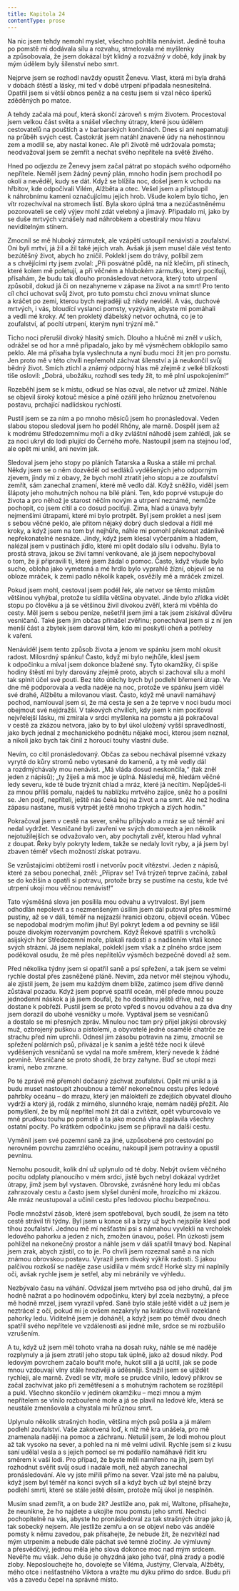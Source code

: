 ```yaml
---
title: Kapitola 24
contentType: prose
---
```


Na nic jsem tehdy nemohl myslet, všechno pohltila nenávist. Jedině touha po pomstě mi dodávala sílu a rozvahu, stmelovala mé myšlenky a způsobovala, že jsem dokázal být klidný a rozvážný v době, kdy jinak by mým údělem byly šílenství nebo smrt.

Nejprve jsem se rozhodl navždy opustit Ženevu. Vlast, která mi byla drahá v dobách štěstí a lásky, mi teď v době utrpení připadala nesnesitelná. Opatřil jsem si větší obnos peněz a na cestu jsem si vzal něco šperků zděděných po matce.

A tehdy začala má pouť, která skončí zároveň s mým životem. Procestoval jsem velkou část světa a snášel všechny útrapy, které jsou údělem cestovatelů na pouštích a v barbarských končinách. Dnes si ani nepamatuji na průběh svých cest. Častokrát jsem natáhl znavené údy na nehostinnou zem a modlil se, aby nastal konec. Ale při životě mě udržovala pomsta; neodvažoval jsem se zemřít a nechat svého nepřítele na světě živého.

Hned po odjezdu ze Ženevy jsem začal pátrat po stopách svého odporného nepřítele. Neměl jsem žádný pevný plán, mnoho hodin jsem prochodil po okolí a nevěděl, kudy se dát. Když se blížila noc, došel jsem k vchodu na hřbitov, kde odpočívali Vilém, Alžběta a otec. Vešel jsem a přistoupil k náhrobnímu kameni označujícímu jejich hrob. Všude kolem bylo ticho, jen vítr rozechvíval na stromech listí. Byla skoro úplná tma a nezúčastněnému pozorovateli se celý výjev mohl zdát velebný a jímavý. Připadalo mi, jako by se duše mrtvých vznášely nad náhrobkem a obestíraly mou hlavu neviditelným stínem.

Zmocnil se mě hluboký zármutek, ale vzápětí ustoupil nenávisti a zoufalství. Oni byli mrtví, já žil a žil také jejich vrah. Avšak já jsem musel dále vést tento bezútěšný život, abych ho zničil. Poklekl jsem do trávy, políbil zem a s chvějícími rty jsem zvolal: „Při posvátné půdě, na níž klečím, při stínech, které kolem mě poletují, a při věčném a hlubokém zármutku, který pociťuji, přísahám, že budu tak dlouho pronásledovat netvora, který toto utrpení způsobil, dokud já či on nezahyneme v zápase na život a na smrt! Pro tento cíl chci uchovat svůj život, pro tuto pomstu chci znovu vnímat slunce a kráčet po zemi, kterou bych nejraději už nikdy neviděl. A vás, duchové mrtvých, i vás, bloudící vyslanci pomsty, vyzývám, abyste mi pomáhali a vedli mé kroky. Ať ten prokletý ďábelský netvor ochutná, co je to zoufalství, ať pocítí utrpení, kterým nyní trýzní mě.“

Ticho noci přerušil divoký hlasitý smích. Dlouho a hlučně mi zněl v uších, odrážel se od hor a mně připadalo, jako by mě výsměchem obklopilo samo peklo. Ale má přísaha byla vyslechnuta a nyní budu moci žít jen pro pomstu. Jen proto mě v této chvíli nepřemohl záchvat šílenství a já neukončil svůj bědný život. Smích ztichl a známý odporný hlas mě zřejmě z velké blízkosti tiše oslovil: „Dobrá, ubožáku, rozhodl ses tedy žít, to mě plní uspokojením!“

Rozeběhl jsem se k místu, odkud se hlas ozval, ale netvor už zmizel. Náhle se objevil široký kotouč měsíce a plně ozářil jeho hrůznou znetvořenou postavu, prchající nadlidskou rychlostí.

Pustil jsem se za ním a po mnoho měsíců jsem ho pronásledoval. Veden slabou stopou sledoval jsem ho podél Rhôny, ale marně. Dospěl jsem až k modrému Středozemnímu moři a díky zvláštní náhodě jsem zahlédl, jak se za noci ukryl do lodi plující do Černého moře. Nastoupil jsem na stejnou loď, ale opět mi unikl, ani nevím jak.

Sledoval jsem jeho stopy po pláních Tatarska a Ruska a stále mi prchal. Někdy jsem se o něm dozvěděl od sedláků vyděšených jeho odporným zjevem, jindy mi z obavy, že bych mohl ztratit jeho stopu a ze zoufalství zemřít, sám zanechal znamení, které mě vedlo dál. Když sněžilo, viděl jsem šlápoty jeho mohutných nohou na bílé pláni. Ten, kdo poprvé vstupuje do života a pro něhož je starost něčím novým a utrpení neznámé, nemůže pochopit, co jsem cítil a co dosud pociťuji. Zima, hlad a únava byly nejmenšími útrapami, které mi bylo protrpět. Byl jsem proklet a nesl jsem s sebou věčné peklo, ale přitom nějaký dobrý duch sledoval a řídil mé kroky, a když jsem na tom byl nejhůře, náhle mi pomohl překonat zdánlivě nepřekonatelné nesnáze. Jindy, když jsem klesal vyčerpáním a hladem, nalézal jsem v pustinách jídlo, které mi opět dodalo sílu i odvahu. Byla to prostá strava, jakou se živí tamní venkované, ale já jsem nepochyboval o tom, že ji připravili ti, které jsem žádal o pomoc. Často, když všude bylo sucho, obloha jako vymetená a mé hrdlo bylo vyprahlé žízní, objevil se na obloze mráček, k zemi padlo několik kapek, osvěžily mě a mráček zmizel.

Pokud jsem mohl, cestoval jsem podél řek, ale netvor se těmto místům většinou vyhýbal, protože tu sídlila většina obyvatel. Jinde bylo zřídka vidět stopu po člověku a já se většinou živil divokou zvěří, která mi vběhla do cesty. Měl jsem s sebou peníze, nešetřil jsem jimi a tak jsem získával důvěru vesničanů. Také jsem jim občas přinášel zvěřinu; ponechával jsem si z ní jen menší část a zbytek jsem daroval těm, kdo mi poskytli oheň a potřeby k vaření.

Nenáviděl jsem tento způsob života a jenom ve spánku jsem mohl okusit radost. Milosrdný spánku! Často, když mi bylo nejhůře, klesl jsem k odpočinku a míval jsem dokonce blažené sny. Tyto okamžiky, či spíše hodiny štěstí mi byly darovány zřejmě proto, abych si zachoval sílu a mohl tak splnit účel své pouti. Bez této útěchy bych byl podlehl břemeni útrap. Ve dne mě podporovala a vedla naděje na noc, protože ve spánku jsem viděl své drahé, Alžbětu a milovanou vlast. Často, když mě unavil namáhavý pochod, namlouval jsem si, že má cesta je sen a že teprve v noci budu moci obejmout své nejdražší. V takových chvílích, kdy jsem k nim pociťoval nejvřelejší lásku, mi zmírala v srdci myšlenka na pomstu a já pokračoval v cestě za zkázou netvora, jako by to byl úkol uložený vyšší spravedlností, jako bych jednal z mechanického podnětu nějaké moci, kterou jsem neznal, a nikoli jako bych tak činil z horoucí touhy vlastní duše.

Nevím, co cítil pronásledovaný. Občas za sebou nechával písemné vzkazy vyryté do kůry stromů nebo vytesané do kamenů, a ty mě vedly dál a rozdmýchávaly mou nenávist. „Má vláda dosud neskončila,“ (tak zněl jeden z nápisů); „ty žiješ a má moc je úplná. Následuj mě, hledám věčné ledy severu, kde tě bude trýznit chlad a mráz, které já necítím. Nepůjdeš-li za mnou příliš pomalu, najdeš tu nablízku mrtvého zajíce, sněz ho a posilni se. Jen pojď, nepříteli, ještě nás čeká boj na život a na smrt. Ale než hodina zápasu nastane, musíš vytrpět ještě mnoho trpkých a zlých hodin.“

Pokračoval jsem v cestě na sever, sněhu přibývalo a mráz se už téměř ani nedal vydržet. Vesničané byli zavřeni ve svých domovech a jen několik nejotužilejších se odvažovalo ven, aby pochytali zvěř, kterou hlad vyhnal z doupat. Řeky byly pokryty ledem, takže se nedaly lovit ryby, a já jsem byl zbaven téměř všech možností získat potravu.

Se vzrůstajícími obtížemi rostl i netvorův pocit vítězství. Jeden z nápisů, které za sebou ponechal, zněl: „Připrav se! Tvá trýzeň teprve začíná, zabal se do kožišin a opatři si potravu, protože brzy se pustíme na cestu, kde tvé utrpení ukojí mou věčnou nenávist!“

Tato výsměšná slova jen posílila mou odvahu a vytrvalost. Byl jsem odhodlán nepolevit a s nezmenšeným úsilím jsem dál putoval přes nesmírné pustiny, až se v dáli, téměř na nejzazší hranici obzoru, objevil oceán. Vůbec se nepodobal modrým mořím jihu! Byl pokryt ledem a od pevniny se lišil pouze divokým rozervaným povrchem. Když Řekové spatřili s vrcholků asijských hor Středozemní moře, plakali radostí a s nadšením vítali konec svých strázní. Já jsem neplakal, poklekl jsem však a z plného srdce jsem poděkoval osudu, že mě přes nepřítelův výsměch bezpečně dovedl až sem.

Před několika týdny jsem si opatřil saně a psí spřežení, a tak jsem se velmi rychle dostal přes zasněžené pláně. Nevím, zda netvor měl stejnou výhodu, ale zjistil jsem, že jsem mu každým dnem blíže, zatímco jsem dříve denně zůstával pozadu. Když jsem poprvé spatřil oceán, měl přede mnou pouze jednodenní náskok a já jsem doufal, že ho dostihnu ještě dříve, než se dostane k pobřeží. Pustil jsem se proto vpřed s novou odvahou a za dva dny jsem dorazil do ubohé vesničky u moře. Vyptával jsem se vesničanů a dostalo se mi přesných zpráv. Minulou noc tam prý přijel jakýsi obrovský muž, ozbrojený puškou a pistolemi, a obyvatelé jedné osamělé chatrče ze strachu před ním uprchli. Odnesl jim zásobu potravin na zimu, zmocnil se spřežení polárních psů, přivázal je k saním a ještě téže noci k úlevě vyděšených vesničanů se vydal na moře směrem, který nevede k žádné pevnině. Vesničané se proto shodli, že brzy zahyne. Buď se utopí mezi krami, nebo zmrzne.

Po té zprávě mě přemohl dočasný záchvat zoufalství. Opět mi unikl a já budu muset nastoupit zhoubnou a téměř nekonečnou cestu přes ledové pahrbky oceánu – do mrazu, který jen málokteří ze zdejších obyvatel dlouho vydrží a který já, rodák z mírného, slunného kraje, nemám naději přežít. Ale pomyšlení, že by můj nepřítel mohl žít dál a zvítězit, opět vyburcovalo ve mně prudkou touhu po pomstě a ta jako mocná vlna zaplavila všechny ostatní pocity. Po krátkém odpočinku jsem se připravil na další cestu.

Vyměnil jsem své pozemní saně za jiné, uzpůsobené pro cestování po nerovném povrchu zamrzlého oceánu, nakoupil jsem potraviny a opustil pevninu.

Nemohu posoudit, kolik dní už uplynulo od té doby. Nebýt ovšem věčného pocitu odplaty planoucího v mém srdci, jistě bych nebyl dokázal vydržet útrapy, jimž jsem byl vystaven. Obrovské, zvrásněné hory ledu mi občas zahrazovaly cestu a často jsem slyšel dunění moře, hrozícího mi zkázou. Ale mráz neustupoval a učinil cestu přes ledovou plochu bezpečnou.

Podle množství zásob, které jsem spotřeboval, bych soudil, že jsem na této cestě strávil tři týdny. Byl jsem u konce sil a brzy už bych nejspíše klesl pod tíhou zoufalství. Jednou mě mí nešťastní psi s námahou vyvlekli na vrcholek ledového pahorku a jeden z nich, zmožen únavou, pošel. Pln úzkosti jsem pohlížel na nekonečný prostor a náhle jsem v dáli spatřil tmavý bod. Napínal jsem zrak, abych zjistil, co to je. Po chvíli jsem rozeznal saně a na nich známou obrovskou postavu. Vyrazil jsem divoký výkřik radosti. S jakou palčivou rozkoší se naděje zase usídlila v mém srdci! Horké slzy mi naplnily oči, avšak rychle jsem je setřel, aby mi nebránily ve výhledu.

Nezbývalo času na váhání. Odvázal jsem mrtvého psa od jeho druhů, dal jim hodně nažrat a po hodinovém odpočinku, který byl zcela nezbytný, a přece mě hodně mrzel, jsem vyrazil vpřed. Saně bylo stále ještě vidět a už jsem je neztrácel z očí, pokud mi je ovšem nezakryly na krátkou chvíli rozeklané pahorky ledu. Viditelně jsem je doháněl, a když jsem po téměř dvou dnech spatřil svého nepřítele ve vzdálenosti asi jedné míle, srdce se mi rozbušilo vzrušením.

A tu, když už jsem měl tohoto vraha na dosah ruky, náhle se mé naděje rozplynuly a já jsem ztratil jeho stopu tak úplně, jako až dosud nikdy. Pod ledovým povrchem začalo bouřit moře, hukot sílil a já ucítil, jak se pode mnou vzdouvají vlny stále hrozivěji a úděsněji. Snažil jsem se ujíždět rychleji, ale marně. Zvedl se vítr, moře se prudce vlnilo, ledový příkrov se začal zachvívat jako při zemětřesení a s mohutným rachotem se rozštěpil a pukl. Všechno skončilo v jediném okamžiku – mezi mnou a mým nepřítelem se vlnilo rozbouřené moře a já se plavil na ledové kře, která se neustále zmenšovala a chystala mi hrůznou smrt.

Uplynulo několik strašných hodin, většina mých psů pošla a já málem podlehl zoufalství. Vaše zakotvená loď, k níž mě kra unášela, pro mě znamenala naději na pomoc a záchranu. Netušil jsem, že lodi mohou plout až tak vysoko na sever, a pohled na ni mě velmi udivil. Rychle jsem si z kusu saní udělal vesla a s jejich pomocí se mi podařilo namáhavě řídit kru směrem k vaší lodi. Pro případ, že byste měli namířeno na jih, jsem byl rozhodnut svěřit svůj osud i nadále moři, než abych zanechal pronásledování. Ale vy jste mířili přímo na sever. Vzal jste mě na palubu, když jsem byl téměř na konci svých sil a když bych už byl stejně brzy podlehl smrti, které se stále ještě děsím, protože můj úkol je nesplněn.

Musím snad zemřít, a on bude žít? Jestliže ano, pak mi, Waltone, přísahejte, že neunikne, že ho najdete a ukojíte mou pomstu jeho smrtí. Nechci pochopitelně na vás, abyste ho pronásledoval za tak strašných útrap jako já, tak sobecký nejsem. Ale jestliže zemřu a on se objeví nebo vás andělé pomsty k němu zavedou, pak přísahejte, že nebude žít, že nezvítězí nad mým utrpením a nebude dále páchat své temné zločiny. Je výmluvný a přesvědčivý, jednou měla jeho slova dokonce moc nad mým srdcem. Nevěřte mu však. Jeho duše je ohyzdná jako jeho tvář, plná zrady a podlé zloby. Neposlouchejte ho, dovolejte se Viléma, Justýny, Clervala, Alžběty, mého otce i nešťastného Viktora a vražte mu dýku přímo do srdce. Budu při vás a zavedu čepel na správné místo.
